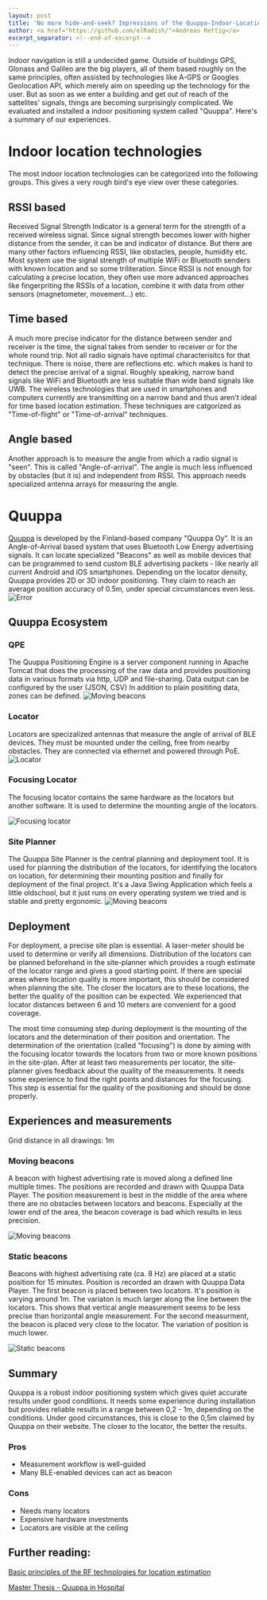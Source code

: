 ```yaml
---
layout: post
title: 'No more hide-and-seek? Impressions of the Quuppa-Indoor-Location System'
author: <a href="https://github.com/elRadish/">Andreas Rettig</a>
excerpt_separator: <!--end-of-excerpt-->
---
```


Indoor navigation is still a undecided game. 
Outside of buildings GPS, Glonass and Galileo are the big players, all of them based roughly on the same principles, often assisted by technologies like A-GPS or Googles Geolocation API, which merely aim on speeding up the technology for the user. 
But as soon as we enter a building and get out of reach of the sattelites' signals, things are becoming surprisingly complicated.
We evaluated and installed a indoor positioning system called "Quuppa". Here's a summary of our experiences.
<!--end-of-excerpt-->

# Indoor location technologies
The most indoor location technologies can be categorized into the following groups. This gives a very rough bird's eye view over these categories.

## RSSI based
Received Signal Strength Indicator is a general term for the strength of a received wireless signal. Since signal strength becomes lower with higher distance from the sender, it can be and indicator of distance. But there are many other factors influencing RSSI, like obstacles, people, humidity etc.
Most system use the signal strength of multiple WiFi or Bluetooth senders with known location and so some triliteration. Since RSSI is not enough for calculating a precise location, they often use more advanced approaches like fingerpriting the RSSIs of a location, combine it with data from other sensors (magnetometer, movement...) etc.

## Time based
A much more precise indicator for the distance between sender and receiver is the time, the signal takes from sender to receiver or for the whole round trip. Not all radio signals have optimal characterisitcs for that technique. There is noise, there are reflections etc. which makes is hard to detect the precise arrival of a signal. Roughly speaking, narrow band signals like WiFi and Bluetooth are less suitable than wide band signals like UWB. The wireless technologies that are used in smartphones and computers currently are transmitting on a narrow band and thus aren't ideal for time based location estimation.
These techniques are catgorized as "Time-of-flight" or "Time-of-arrival" techniques.

## Angle based
Another approach is to measure the angle from which a radio signal is "seen". This is called "Angle-of-arrival". The angle is much less influenced by obstacles (but it is) and independent from RSSI. This approach needs specialized antenna arrays for measuring the angle.

# Quuppa 
[Quuppa](http://quuppa.com) is developed by the Finland-based company "Quuppa Oy". It is an Angle-of-Arrival based system that uses Bluetooth Low Energy advertising signals.
It can locate specialized "Beacons" as well as mobile devices that can be programmed to send custom BLE advertising packets - like nearly all current Android and iOS smartphones.
Depending on the locator density, Quuppa provides 2D or 3D indoor positioning.
They claim to reach an average position accuracy of 0.5m, under special circumstances even less. 
![Error](http://quuppa.com/wp/wp-content/uploads/2015/04/Location-error.jpg)

## Quuppa Ecosystem
### QPE
The Quuppa Positioning Engine is a server component running in Apache Tomcat that does the processing of the raw data and provides positioning data in various formats via http, UDP and file-sharing. Data output can be configured by the user (JSON, CSV)
In addition to plain posititing data, zones can be defined.
![Moving beacons](https://artcom.github.io/images/2017-09-27-quuppa/qpe.jpg)

### Locator
Locators are specizalized antennas that measure the angle of arrival of BLE devices. They must be mounted under the ceiling, free from nearby obstacles.
They are connected via ethernet and powered through PoE.
![Locator](https://artcom.github.io/images/2017-09-27-quuppa/locator.jpg)

### Focusing Locator
The focusing locator contains the same hardware as the locators but another software. It is used to determine the mounting angle of the locators.

![Focusing locator](https://artcom.github.io/images/2017-09-27-quuppa/focusing.jpg)

### Site Planner
The Quuppa Site Planner is the central planning and deployment tool. It is used for planning the distribution of the locators, for identifying the locators on location, for determining their mounting position and finally for deployment of the final project.
It's a Java Swing Application which feels a little oldschool, but it just runs on every operating system we tried and is stable and pretty ergonomic.
![Moving beacons](https://artcom.github.io/images/2017-09-27-quuppa/siteplanner.jpg)

## Deployment
For deployment, a precise site plan is essential. A laser-meter should be used to determine or verify all dimensions.
Distribution of the locators can be planned beforehand in the site-planner which provides a rough estimate of the locator range and gives a good starting point. If there are special areas where location quality is more important, this should be considered when planning the site. The closer the locators are to these locations, the better the quality of the position can be expected. 
We experienced that locator distances between 6 and 10 meters are convenient for a good coverage.
 
The most time consuming step during deployment is the mounting of the locators and the determination of their position and orientation.
The determination of the orientation (called "focusing") is done by aiming with the focusing locator towards the locators from two or more known positions in the site-plan.
After at least two measurements per locator, the site-planner gives feedback about the quality of the measurements. It needs some experience to find the right points and distances for the focusing. This step is essential for the quality of the positioning and should be done properly. 

## Experiences and measurements

Grid distance in all drawings: 1m

### Moving beacons
A beacon with highest advertising rate is moved along a defined line multiple times. The positions are recorded and drawn with Quuppa Data Player. The position measurement is best in the middle of the area where there are no obstacles between locators and beacons.
Especially at the lower end of the area, the beacon coverage is bad which results in less precision.

![Moving beacons](https://artcom.github.io/images/2017-09-27-quuppa/movingOnLine.png)

### Static beacons
Beacons with highest advertising rate (ca. 8 Hz) are placed at a static position for 15 minutes. Position is recorded an drawn with Quuppa Data Player.
The first beacon is placed between two locators. It's position is varying around 1m. The variaton is much larger along the line between the locators. This shows that vertical angle measurement seems to be less precise than horizontal angle measurement.
For the second measurment, the beacon is placed very close to the locator. The variation of position is much lower.

![Static beacons](https://artcom.github.io/images/2017-09-27-quuppa/static.png)

## Summary
Quuppa is a robust indoor positioning system which gives quiet accurate results under good conditions. It needs some experience during installation but provides reliable results in a range between 0,2 - 1m, depending on the conditions. Under good circumstances, this is close to the 0,5m claimed by Quuppa on their website. The closer to the locator, the better the results. 

### Pros
* Measurement workflow is well-guided
* Many BLE-enabled devices can act as beacon

### Cons
* Needs many locators
* Expensive hardware investments
* Locators are visible at the ceiling

## Further reading:
[Basic principles of the RF technologies for location estimation](http://www.electronicdesign.com/communications/what-s-difference-between-measuring-location-uwb-wi-fi-and-bluetooth
)

[Master Thesis - Quuppa in Hospital](https://repository.tudelft.nl/islandora/object/uuid:31da4059-5dac-4e60-93d7-36cad2d8ab46?collection=education)